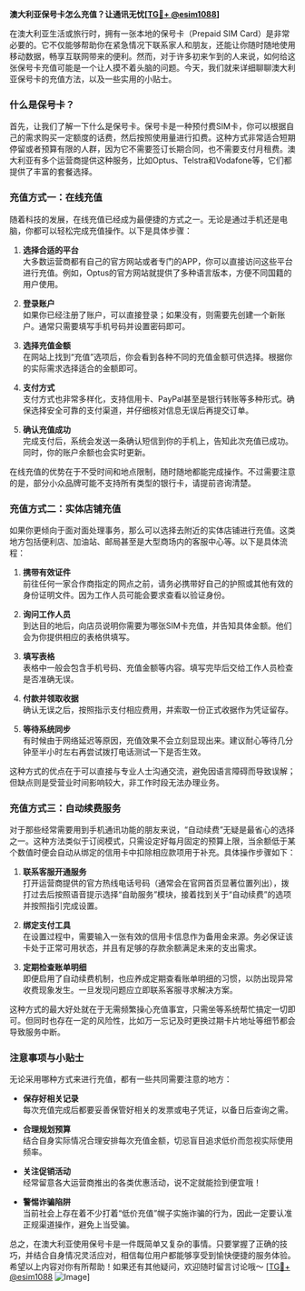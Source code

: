 **澳大利亚保号卡怎么充值？让通讯无忧[[TG💪+ @esim1088](https://t.me/s/esim1088)]**

在澳大利亚生活或旅行时，拥有一张本地的保号卡（Prepaid SIM Card）是非常必要的。它不仅能够帮助你在紧急情况下联系家人和朋友，还能让你随时随地使用移动数据，畅享互联网带来的便利。然而，对于许多初来乍到的人来说，如何给这张保号卡充值可能是一个让人摸不着头脑的问题。今天，我们就来详细聊聊澳大利亚保号卡的充值方法，以及一些实用的小贴士。

### 什么是保号卡？

首先，让我们了解一下什么是保号卡。保号卡是一种预付费SIM卡，你可以根据自己的需求购买一定额度的话费，然后按照使用量进行扣费。这种方式非常适合短期停留或者预算有限的人群，因为它不需要签订长期合同，也不需要支付月租费。澳大利亚有多个运营商提供这种服务，比如Optus、Telstra和Vodafone等，它们都提供了丰富的套餐选择。

### 充值方式一：在线充值

随着科技的发展，在线充值已经成为最便捷的方式之一。无论是通过手机还是电脑，你都可以轻松完成充值操作。以下是具体步骤：

1. **选择合适的平台**  
   大多数运营商都有自己的官方网站或者专门的APP，你可以直接访问这些平台进行充值。例如，Optus的官方网站就提供了多种语言版本，方便不同国籍的用户使用。

2. **登录账户**  
   如果你已经注册了账户，可以直接登录；如果没有，则需要先创建一个新账户。通常只需要填写手机号码并设置密码即可。

3. **选择充值金额**  
   在网站上找到“充值”选项后，你会看到各种不同的充值金额可供选择。根据你的实际需求选择适合的金额即可。

4. **支付方式**  
   支付方式也非常多样化，支持信用卡、PayPal甚至是银行转账等多种形式。确保选择安全可靠的支付渠道，并仔细核对信息无误后再提交订单。

5. **确认充值成功**  
   完成支付后，系统会发送一条确认短信到你的手机上，告知此次充值已成功。同时，你的账户余额也会实时更新。

在线充值的优势在于不受时间和地点限制，随时随地都能完成操作。不过需要注意的是，部分小众品牌可能不支持所有类型的银行卡，请提前咨询清楚。

### 充值方式二：实体店铺充值

如果你更倾向于面对面处理事务，那么可以选择去附近的实体店铺进行充值。这类地方包括便利店、加油站、邮局甚至是大型商场内的客服中心等。以下是具体流程：

1. **携带有效证件**  
   前往任何一家合作商指定的网点之前，请务必携带好自己的护照或其他有效的身份证明文件。因为工作人员可能会要求查看以验证身份。

2. **询问工作人员**  
   到达目的地后，向店员说明你需要为哪张SIM卡充值，并告知具体金额。他们会为你提供相应的表格供填写。

3. **填写表格**  
   表格中一般会包含手机号码、充值金额等内容。填写完毕后交给工作人员检查是否准确无误。

4. **付款并领取收据**  
   确认无误之后，按照指示支付相应费用，并索取一份正式收据作为凭证留存。

5. **等待系统同步**  
   有时候由于网络延迟等原因，充值效果不会立刻显现出来。建议耐心等待几分钟至半小时左右再尝试拨打电话测试一下是否生效。

这种方式的优点在于可以直接与专业人士沟通交流，避免因语言障碍而导致误解；但缺点则是受营业时间影响较大，非工作时段无法办理业务。

### 充值方式三：自动续费服务

对于那些经常需要用到手机通讯功能的朋友来说，“自动续费”无疑是最省心的选择之一。这种方法类似于订阅模式，只需设定好每月固定的预算上限，当余额低于某个数值时便会自动从绑定的信用卡中扣除相应款项用于补充。具体操作步骤如下：

1. **联系客服开通服务**  
   打开运营商提供的官方热线电话号码（通常会在官网首页显著位置列出），拨打过去后按照语音提示选择“自助服务”模块，接着找到关于“自动续费”的选项并按照指引完成设置。

2. **绑定支付工具**  
   在设置过程中，需要输入一张有效的信用卡信息作为备用金来源。务必保证该卡处于正常可用状态，并且有足够的存款余额满足未来的支出需求。

3. **定期检查账单明细**  
   即便启用了自动续费机制，也应养成定期查看账单明细的习惯，以防出现异常收费现象发生。一旦发现问题应立即联系客服寻求解决方案。

这种方式的最大好处就在于无需频繁操心充值事宜，只需坐等系统帮忙搞定一切即可。但同时也存在一定的风险性，比如万一忘记及时更换过期卡片地址等细节都会导致服务中断。

### 注意事项与小贴士

无论采用哪种方式来进行充值，都有一些共同需要注意的地方：

- **保存好相关记录**  
  每次充值完成后都要妥善保管好相关的发票或电子凭证，以备日后查询之需。
  
- **合理规划预算**  
  结合自身实际情况合理安排每次充值金额，切忌盲目追求低价而忽视实际使用频率。
  
- **关注促销活动**  
  经常留意各大运营商推出的各类优惠活动，说不定就能捡到便宜哦！

- **警惕诈骗陷阱**  
  当前社会上存在着不少打着“低价充值”幌子实施诈骗的行为，因此一定要认准正规渠道操作，避免上当受骗。

总之，在澳大利亚使用保号卡是一件既简单又复杂的事情。只要掌握了正确的技巧，并结合自身情况灵活应对，相信每位用户都能够享受到愉快便捷的服务体验。希望以上内容对你有所帮助！如果还有其他疑问，欢迎随时留言讨论哦～ [[TG💪+ @esim1088](https://t.me/s/esim1088) ![Image](https://i.postimg.cc/4NQfJmqS/Snipaste-2025-05-13-00-14-12.png)]
